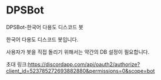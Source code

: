 # DPSBot
DPSBot-한국어 다용도 디스코드 봇

한국어 다용도 디스코드 봇입니다.

사용자가 봇을 직접 돌리기 위해서는 약간의 DB 설정이 필요합니다.

초대 링크:https://discordapp.com/api/oauth2/authorize?client_id=523785272693882880&permissions=0&scope=bot
